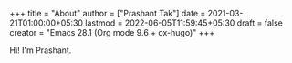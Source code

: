 +++
title = "About"
author = ["Prashant Tak"]
date = 2021-03-21T01:00:00+05:30
lastmod = 2022-06-05T11:59:45+05:30
draft = false
creator = "Emacs 28.1 (Org mode 9.6 + ox-hugo)"
+++

Hi! I'm Prashant.
